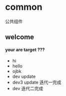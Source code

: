 # common
公共组件

## welcome 
#### your are target ???
- hi
- hello
- ojbk
- dev update
- dev3 update 迭代一完成
- dev 迭代二完成
